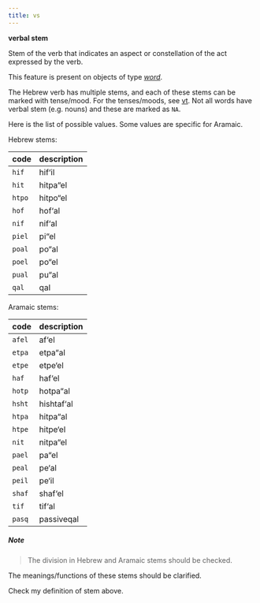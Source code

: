 ```yaml
---
title: vs
---
```


**verbal stem**

Stem of the verb that indicates an aspect or constellation of the act expressed by the verb.

This feature is present on objects of type [*word*](otype.md).

The Hebrew verb has multiple stems, and each of these stems can be marked with tense/mood.
For the tenses/moods, see [vt](vt.md).
Not all words have verbal stem (e.g. nouns) and these are marked as `NA`.

Here is the list of possible values. Some values are specific for Aramaic.

Hebrew stems:

code|description
---|---
`hif`  |hif‘il
`hit`  |hitpa“el
`htpo` |hitpo“el
`hof`  |hof‘al
`nif`  |nif‘al
`piel` |pi“el
`poal` |po“al
`poel` |po“el
`pual` |pu“al
`qal`  |qal

Aramaic stems:

code|description
---|---
`afel` |af‘el
`etpa` |etpa“al
`etpe` |etpe‘el
`haf`  |haf‘el
`hotp`  |hotpa“al
`hsht` |hishtaf‘al
`htpa` |hitpa“al
`htpe` |hitpe‘el
`nit`  |nitpa“el
`pael` |pa“el
`peal` |pe‘al
`peil` |pe‘il
`shaf` |shaf‘el
`tif`  |tif‘al
`pasq` |passiveqal

##### Note
> The division in Hebrew and Aramaic stems should be checked.

The meanings/functions of these stems should be clarified.

Check my definition of stem above.
